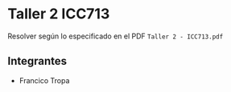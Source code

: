 # Taller 2 ICC713

Resolver según lo especificado en el PDF `Taller 2 - ICC713.pdf`

## Integrantes
- Francico Tropa
